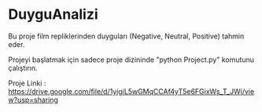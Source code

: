 # DuyguAnalizi
Bu proje film repliklerinden duyguları (Negative, Neutral, Positive) tahmin eder.


Projeyi başlatmak için sadece proje dizininde "python Project.py" komutunu çalıştırın.


Proje Linki :   https://drive.google.com/file/d/1yigiL5wGMqCCAf4yT5e6FGixWs_T_JWj/view?usp=sharing
